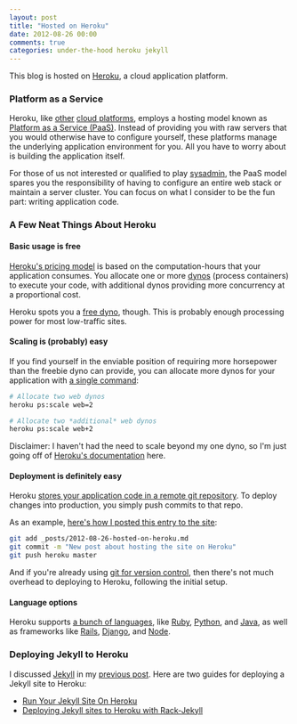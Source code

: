 ```yaml
---
layout: post
title: "Hosted on Heroku"
date: 2012-08-26 00:00
comments: true
categories: under-the-hood heroku jekyll
---
```


This blog is hosted on [Heroku](http://www.heroku.com/), a cloud application platform.

### Platform as a Service

Heroku, like [other](https://developers.google.com/appengine/) [cloud platforms](https://openshift.redhat.com/app/), employs a hosting model known as [Platform as a Service (PaaS)](http://www.salesforce.com/paas/). Instead of providing you with raw servers that you would otherwise have to configure yourself, these platforms manage the underlying application environment for you. All you have to worry about is building the application itself.

For those of us not interested or qualified to play [sysadmin](http://en.wikipedia.org/wiki/System_administrator), the PaaS model spares you the responsibility of having to configure an entire web stack or maintain a server cluster. You can focus on what I consider to be the fun part: writing application code.

### A Few Neat Things About Heroku

#### Basic usage is free

[Heroku's pricing model](https://heroku.com/pricing) is based on the computation-hours that your application consumes. You allocate one or more [dynos](https://devcenter.heroku.com/articles/dynos) (process containers) to execute your code, with additional dynos providing more concurrency at a proportional cost.

Heroku spots you a [free dyno](https://devcenter.heroku.com/categories/billing), though. This is probably enough processing power for most low-traffic sites.

#### Scaling is (probably) easy

If you find yourself in the enviable position of requiring more horsepower than the freebie dyno can provide, you can allocate more dynos for your application with [a single command](https://devcenter.heroku.com/articles/scaling#scaling):

``` bash
# Allocate two web dynos
heroku ps:scale web=2

# Allocate two *additional* web dynos
heroku ps:scale web+2
```

Disclaimer: I haven't had the need to scale beyond my one dyno, so I'm just going off of [Heroku's documentation](https://devcenter.heroku.com/articles/scaling) here.

#### Deployment is definitely easy

Heroku [stores your application code in a remote git repository](https://devcenter.heroku.com/articles/git). To deploy changes into production, you simply push commits to that repo.

As an example, [here's how I posted this entry to the site](https://github.com/strayduy/strayharbor-blog/commit/9a366e46cb5ba9909d66bc1393d572d6a537b890): <!-- Pretty meta, right? -->

``` bash
git add _posts/2012-08-26-hosted-on-heroku.md
git commit -m "New post about hosting the site on Heroku"
git push heroku master
```

And if you're already using [git for version control](http://git-scm.com/), then there's not much overhead to deploying to Heroku, following the initial setup.

#### Language options

Heroku supports [a bunch of languages](https://devcenter.heroku.com/articles/cedar#polyglot-platform), like [Ruby](http://devcenter.heroku.com/articles/ruby), [Python](http://devcenter.heroku.com/articles/python), and [Java](http://devcenter.heroku.com/articles/java), as well as frameworks like [Rails](http://devcenter.heroku.com/articles/rails3), [Django](http://devcenter.heroku.com/articles/django), and [Node](http://devcenter.heroku.com/articles/nodejs).

### Deploying Jekyll to Heroku

I discussed [Jekyll](https://github.com/mojombo/jekyll/) in my [previous post](/2012/08/15/generated-by-jekyll/). Here are two guides for deploying a Jekyll site to Heroku:

* [Run Your Jekyll Site On Heroku](http://mwmanning.com/2011/11/29/Run-Your-Jekyll-Site-On-Heroku.html)
* [Deploying Jekyll sites to Heroku with Rack-Jekyll](http://mikemayo.org/2012/deploying-jekyll-sites-to-heroku-with-rack-jekyll/)
